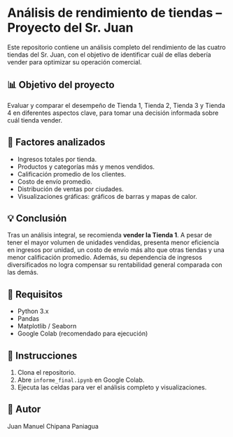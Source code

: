 # Análisis de rendimiento de tiendas – Proyecto del Sr. Juan

Este repositorio contiene un análisis completo del rendimiento de las cuatro tiendas del Sr. Juan, con el objetivo de identificar cuál de ellas debería vender para optimizar su operación comercial.

## 📊 Objetivo del proyecto

Evaluar y comparar el desempeño de Tienda 1, Tienda 2, Tienda 3 y Tienda 4 en diferentes aspectos clave, para tomar una decisión informada sobre cuál tienda vender.

## 🧩 Factores analizados

- Ingresos totales por tienda.
- Productos y categorías más y menos vendidos.
- Calificación promedio de los clientes.
- Costo de envío promedio.
- Distribución de ventas por ciudades.
- Visualizaciones gráficas: gráficos de barras y mapas de calor.

## 💡 Conclusión

Tras un análisis integral, se recomienda **vender la Tienda 1**. A pesar de tener el mayor volumen de unidades vendidas, presenta menor eficiencia en ingresos por unidad, un costo de envío más alto que otras tiendas y una menor calificación promedio. Además, su dependencia de ingresos diversificados no logra compensar su rentabilidad general comparada con las demás.

## 🔧 Requisitos

- Python 3.x
- Pandas
- Matplotlib / Seaborn
- Google Colab (recomendado para ejecución)

## 🚀 Instrucciones

1. Clona el repositorio.
2. Abre `informe_final.ipynb` en Google Colab.
3. Ejecuta las celdas para ver el análisis completo y visualizaciones.

## 👤 Autor

Juan Manuel Chipana Paniagua
